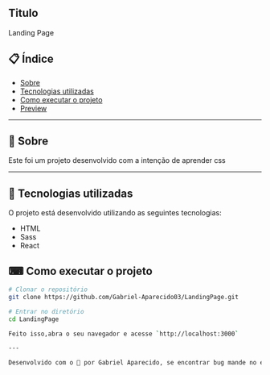 ## Titulo 
<p>Landing Page</p>



## 📋 Índice
- [Sobre](#-Sobre)
- [Tecnologias utilizadas](#-Tecnologias-utilizadas)
- [Como executar o projeto](#-Como-executar-o-projeto)
- [Preview](#-Preview)
---

## 📖 Sobre 

  Este foi um projeto desenvolvido com a intenção de aprender css

---

## 🚀 Tecnologias utilizadas

O projeto está desenvolvido utilizando as seguintes tecnologias:

- HTML
- Sass
- React
## ⌨ Como executar o projeto

```bash
# Clonar o repositório
git clone https://github.com/Gabriel-Aparecido03/LandingPage.git

# Entrar no diretório
cd LandingPage

Feito isso,abra o seu navegador e acesse `http://localhost:3000`

---

Desenvolvido com o 💜 por Gabriel Aparecido, se encontrar bug mande no e-mail: gabriel.aparecido.silva03@gmail.com
